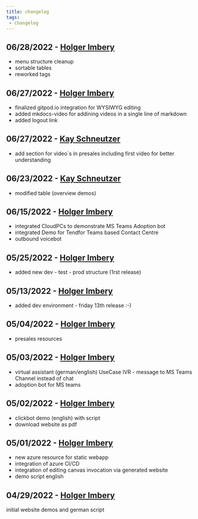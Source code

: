 ```yaml
---
title: changelog
tags: 
 - changelog
---  
```

## 06/28/2022  - [Holger Imbery](https://github.com/the-cognitiveservices-ninja)
 - menu structure cleanup
 - sortable tables
 - reworked tags

## 06/27/2022  - [Holger Imbery](https://github.com/the-cognitiveservices-ninja)
 - finalized gitpod.io integration for WYSIWYG editing
 - added mkdocs-video for addining videos in a single line of markdown
 - added logout link

## 06/27/2022  - [Kay Schneutzer](https://github.com/schneutzi-81)
 - add section for video´s in presales including first video for better understanding

## 06/23/2022  - [Kay Schneutzer](https://github.com/schneutzi-81)
 - modified table (overview demos)

## 06/15/2022  - [Holger Imbery](https://github.com/the-cognitiveservices-ninja)
 - integrated CloudPCs to demonstrate MS Teams Adoption bot
 - integrated Demo for Tendfor Teams based Contact Centre
 - outbound voicebot

## 05/25/2022  - [Holger Imbery](https://github.com/the-cognitiveservices-ninja)
  * added new dev - test - prod structure (1rst release)

  
## 05/13/2022  - [Holger Imbery](https://github.com/the-cognitiveservices-ninja)
  * added dev environment - friday 13th release :-)
  

## 05/04/2022  - [Holger Imbery](https://github.com/the-cognitiveservices-ninja)
  * presales resources
  

## 05/03/2022  - [Holger Imbery](https://github.com/the-cognitiveservices-ninja)
  * virtual assistant (german/english) UseCase IVR - message to MS Teams Channel instead of chat
  * adoption bot for MS teams


## 05/02/2022  - [Holger Imbery](https://github.com/the-cognitiveservices-ninja)
  * clickbot demo (english) with script
  * download website as pdf
  

## 05/01/2022  - [Holger Imbery](https://github.com/the-cognitiveservices-ninja)
  * new azure resource for static webapp
  * integration of azure CI/CD
  * integration of editing canvas invocation via generated website
  * demo script english 

## 04/29/2022  - [Holger Imbery](https://github.com/the-cognitiveservices-ninja)
initial website demos and german script
